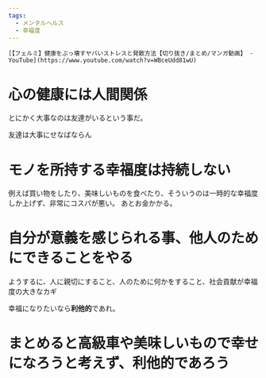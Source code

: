 ```yaml
---
tags:
  - メンタルヘルス
  - 幸福度
---
```

	[【フェルミ】健康をぶっ壊すヤバいストレスと発散方法【切り抜き/まとめ/マンガ動画】 - YouTube](https://www.youtube.com/watch?v=WBceUdd81wU)
# 心の健康には人間関係

とにかく大事なのは友達がいるという事だ。

友達は大事にせなばならん

# モノを所持する幸福度は持続しない
例えば買い物をしたり、美味しいものを食べたり、そういうのは一時的な幸福度しか上げず、非常にコスパが悪い。
あとお金かかる。

# 自分が意義を感じられる事、他人のためにできることをやる
ようするに、人に親切にすること、人のために何かをすること、社会貢献が幸福度の大きなカギ

幸福になりたいなら**利他的**であれ。

# まとめると高級車や美味しいもので幸せになろうと考えず、利他的であろう
